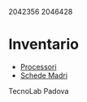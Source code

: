 2042356
2046428

# Inventario

- [Processori](./processori.md)
- [Schede Madri](./schede_madri.md)

TecnoLab Padova
